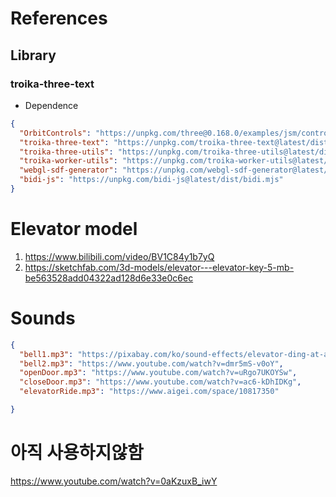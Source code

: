 # References

## Library
### troika-three-text
- Dependence
```json
{
  "OrbitControls": "https://unpkg.com/three@0.168.0/examples/jsm/controls/OrbitControls.js",
  "troika-three-text": "https://unpkg.com/troika-three-text@latest/dist/troika-three-text.esm.js",
  "troika-three-utils": "https://unpkg.com/troika-three-utils@latest/dist/troika-three-utils.esm.js",
  "troika-worker-utils": "https://unpkg.com/troika-worker-utils@latest/dist/troika-worker-utils.esm.js",
  "webgl-sdf-generator": "https://unpkg.com/webgl-sdf-generator@latest/dist/webgl-sdf-generator.mjs",
  "bidi-js": "https://unpkg.com/bidi-js@latest/dist/bidi.mjs"
}
```

# Elevator model
1. https://www.bilibili.com/video/BV1C84y1b7yQ
2. https://sketchfab.com/3d-models/elevator---elevator-key-5-mb-be563528add04322ad128d6e33e0c6ec



# Sounds
```json
{
  "bell1.mp3": "https://pixabay.com/ko/sound-effects/elevator-ding-at-arenco-tower-dubai-38520",
  "bell2.mp3": "https://www.youtube.com/watch?v=dmr5mS-v0oY",
  "openDoor.mp3": "https://www.youtube.com/watch?v=uRgo7UKOYSw",
  "closeDoor.mp3": "https://www.youtube.com/watch?v=ac6-kDhIDKg",
  "elevatorRide.mp3": "https://www.aigei.com/space/10817350"

}
```
# 아직 사용하지않함
https://www.youtube.com/watch?v=0aKzuxB_iwY
